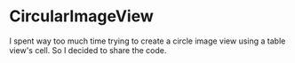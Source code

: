 CircularImageView
=================

I spent way too much time trying to create a circle image view using a table view's cell. So I decided to share the code.
